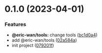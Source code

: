 # 0.1.0 (2023-04-01)


### Features

* **@eric-wan/tools:** change tools ([bc1d0a4](https://github.com/GOGOGOSIR/open-source-monorepo/commit/bc1d0a4609a89e68df2ee9ff67ee54194d12d267))
* add @eric-wan/tools ([02a584a](https://github.com/GOGOGOSIR/open-source-monorepo/commit/02a584ad66f139aee3528bc3ccd1ea06fbfa16d0))
* init project ([079201f](https://github.com/GOGOGOSIR/open-source-monorepo/commit/079201f86f3b8a1d459ae2a0d3102d61fec9735c))



